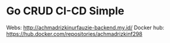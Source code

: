 ﻿# Go CRUD CI-CD Simple

Webs: http://achmadrizkinurfauzie-backend.my.id/
Docker hub: https://hub.docker.com/repositories/achmadrizkinf298
